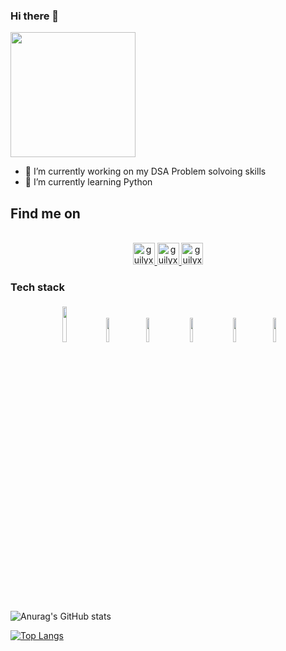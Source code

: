 ### Hi there 👋 
<img  src="https://media.giphy.com/media/ITacRy2zH4vMQ/giphy.gif" width="200">
<!--![Alt Text](https://media.giphy.com/media/ITacRy2zH4vMQ/giphy.gif)-->


- 🔭 I’m currently working on my DSA Problem solvoing skills
- 🌱 I’m currently learning Python
<!--- - 👯 I’m looking to collaborate on ...
- 🤔 I’m looking for help with ...
- 💬 Ask me about ...
- 😄 Pronouns: ...
- ⚡ Fun fact: ....
- 📫 How to reach me: --->
## Find me on
<p align="center">
<br/>
<a href="https://twitter.com/ashwinnair0007">
  <img alt="guilyx | Twitter" width="35px" src="https://image.flaticon.com/icons/svg/2111/2111703.svg" />
</a>
<a href="https://www.linkedin.com/in/ashwin-nair-64ab25159/">
  <img alt="guilyx's LinkdeIN" width="35px" src="https://image.flaticon.com/icons/svg/2111/2111465.svg" />
</a>
<a href="https://www.instagram.com/ashwinn.exe/">
  <img alt="guilyx's Instagram" width="35px" src="https://image.flaticon.com/icons/svg/2111/2111421.svg" />
</a>
</p>

### Tech stack

<p align="center">
	<img width="12%" style="padding:5px" src="https://img.icons8.com/color/144/000000/java-coffee-cup-logo.png"/>
<!-- 	<img width="10%" style="padding:5px" src="https://img.icons8.com/color/144/000000/python.png"/>
	<img width="10%" style="padding:5px" src="https://img.icons8.com/color/144/000000/javascript.png"/> -->
  <img width="10%" style="padding:5px" src="https://miro.medium.com/max/500/1*ilC2Aqp5sZd1wi0CopD1Hw.png"/>
  <img width="10%" style="padding:5px" src="https://upload.wikimedia.org/wikipedia/commons/7/7e/Dart-logo.png"/>
  <img width="10%" style="padding:10px" src="https://upload.wikimedia.org/wikipedia/commons/8/82/Android_logo_2019.svg"/>
  <img width="10%" style="padding:5px" src="https://upload.wikimedia.org/wikipedia/commons/d/d5/IntelliJ_IDEA_Logo.svg"/>
  <img width="10%" style="padding:5px" src="https://upload.wikimedia.org/wikipedia/commons/9/98/WordPress_blue_logo.svg"/>
 
</p>

![Anurag's GitHub stats](https://github-readme-stats.vercel.app/api?username=Ashwin-exe&show_icons=true&theme=dark)

[![Top Langs](https://github-readme-stats.vercel.app/api/top-langs/?username=Ashwin-exe)](https://github.com/anuraghazra/github-readme-stats)
